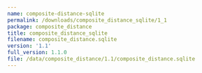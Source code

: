 ```yaml
---
name: composite-distance-sqlite
permalink: /downloads/composite_distance_sqlite/1_1
package: composite_distance
title: composite_distance_sqlite
filename: composite_distance.sqlite
version: '1.1'
full_version: 1.1.0
file: /data/composite_distance/1.1/composite_distance.sqlite
---
```

